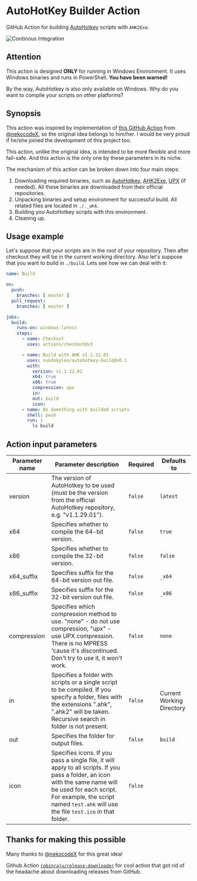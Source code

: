 # AutoHotKey Builder Action
GitHub Action for building [AutoHotkey](https://autohotkey.com/) scripts with `AHK2Exe`.


![Continous Integration](https://img.shields.io/github/actions/workflow/status/nukdokplex/autohotkey-build/ci.yml?label=integration)

## Attention

This action is designed **ONLY** for running in Windows Environment. It uses Windows binaries and runs in PowerShell. **You have been warned!**

By the way, AutoHotkey is also only available on Windows. Why do you want to compile your scripts on other platforms?

## Synopsis

This action was inspired by implementation of [this GitHub Action](https://github.com/nekocodeX/GitHub-Action-Ahk2Exe) from [@nekocodeX](https://github.com/nekocodeX), so the original idea belongs to him/her. I would be very proud if he/she joined the development of this project too.

This action, unlike the original idea, is intended to be more flexible and more fail-safe. And this action is the only one by these parameters in its niche.

The mechanism of this action can be broken down into four main steps:

1. Downloading required binaries, such as [AutoHotkey](https://github.com/AutoHotkey/AutoHotkey), [AHK2Exe](https://github.com/AutoHotkey/Ahk2Exe), [UPX](https://github.com/upx/upx) (if needed). All these binaries are downloaded from their official repositories. 
2. Unpacking binaries and setup environment for successful build. All related files are located in `./._ahk`.
3. Building you AutoHotkey scripts with this environment.
4. Cleaning up.

## Usage example

Let's suppose that your scripts are in the root of your repository. Then after checkout they will be in the current working directory. Also let's suppose that you want to build in `./build`. Lets see how we can deal with it:

```yaml
name: Build

on:
  push:
    branches: [ master ]
  pull_request:
    branches: [ master ]

jobs:
  build:
    runs-on: windows-latest
    steps:
      - name: Checkout
        uses: actions/checkout@v3

      - name: Build with AHK v1.1.22.01
        uses: nukdokplex/autohotkey-build@v0.1
        with:
          version: v1.1.22.01
          x64: true
          x86: true
          compression: upx
          in: 
          out: build
          icon: 
      - name: Do domething with builded scripts
        shell: pwsh
        run: |
          ls build

```

## Action input parameters

|Parameter name|Parameter description|Required|Defaults to|
|-|-|-|-|
|version|The version of AutoHotkey to be used (must be the version from the official AutoHotkey repository, e.g. "v1.1.29.01").|`false`|`latest`|
|x64|Specifies whether to compile the 64-bit version.|`false`|`true`|
|x86|Specifies whether to compile the 32-bit version.|`false`|`false`|
|x64_suffix|Specifies suffix for the 64-bit version out file.|`false`|`_x64`|
|x86_suffix|Specifies suffix for the 32-bit version out file.|`false`|`_x86`|
|compression|Specifies which compression method to use. "none" - do not use compression, "upx" - use UPX compression. There is no MPRESS 'cause it's discontinued. Don't try to use it, it won't work.|`false`|`none`|
|in|Specifies a folder with scripts or a single script to be compiled. If you specify a folder, files with the extensions ".ahk", ".ahk2" will be taken. Recursive search in folder is not present.|`false`|Current Working Directory|
|out|Specifies the folder for output files.|`false`|`build`|
|icon|Specifies icons. If you pass a single file, it will apply to all scripts. If you pass a folder, an icon with the same name will be used for each script. For example, the script named `test.ahk` will use the file `test.ico` in that folder.|`false`| |

## Thanks for making this possible

Many thanks to [@nekocodeX](https://github.com/nekocodeX) for this great idea!

Github Action [`robinraju/release-downloader`](https://github.com/robinraju/release-downloader) for cool action that got rid of the headache about downloading releases from GitHub.